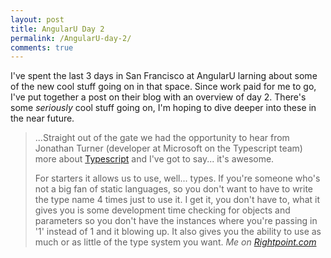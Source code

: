 ```yaml
---
layout: post
title: AngularU Day 2
permalink: /AngularU-day-2/
comments: true
---
```

I've spent the last 3 days in San Francisco at AngularU larning about some of the new cool stuff going on in that space. Since work paid for me to go, I've put together a post on their blog with an overview of day 2. There's some _seriously_ cool stuff going on, I'm hoping to dive deeper into these in the near future.
<blockquote>
  ...Straight out of the gate we had the opportunity to hear from Jonathan Turner (developer at Microsoft on the Typescript team) more about <a href="http://www.typescriptlang.org/">Typescript</a> and I've got to say... it's awesome.

  For starters it allows us to use, well... types. If you're someone who's not a big fan of static languages, so you don't want to have to write the type name 4 times just to use it. I get it, you don't have to, what it gives you is some development time checking for objects and parameters so you don't have the instances where you're passing in '1' instead of 1 and it blowing up. It also gives you the ability to use as much or as little of the type system you want.
  <cite>Me on <a href="http://community.rightpoint.com/blogs/viewpoint/archive/2015/06/23/angularu-day-2.aspx">Rightpoint.com</a></cite>
</blockquote>
